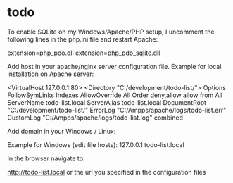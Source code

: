 # todo

To enable SQLite on my Windows/Apache/PHP setup, I uncomment the following lines in the php.ini file and restart Apache:

extension=php_pdo.dll
extension=php_pdo_sqlite.dll

Add host in your apache/nginx server configuration file. 
Example for local installation on Apache server:

<VirtualHost 127.0.0.1:80>
	<Directory "C:/development/todo-list/">
		Options FollowSymLinks Indexes
		AllowOverride All
		Order deny,allow
		allow from All
	</Directory>
	ServerName todo-list.local
	ServerAlias todo-list.local
	DocumentRoot "C:/development/todo-list/"
	ErrorLog "C:/Ampps/apache/logs/todo-list.err"
	CustomLog "C:/Ampps/apache/logs/todo-list.log" combined
</VirtualHost>

Add domain in your Windows / Linux:

Example for Windows (edit file hosts):
127.0.0.1	todo-list.local

In the browser navigate to:

http://todo-list.local or the url you specified in the configuration files


